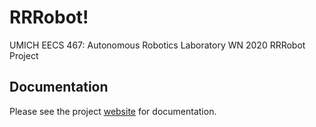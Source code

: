 # RRRobot!

UMICH EECS 467: Autonomous Robotics Laboratory WN 2020 RRRobot Project

## Documentation

Please see the project [website](https://eecs-467-w20-rrrobot-project.github.io/RRRobot/home) for documentation.
